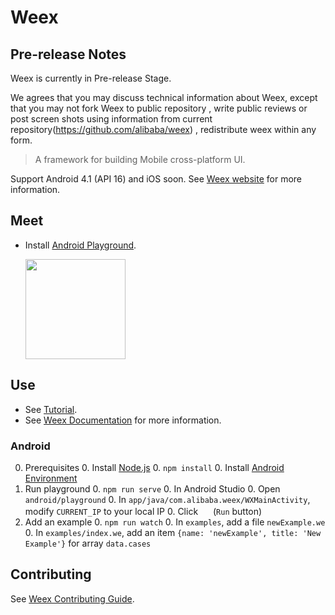 # Weex

## Pre-release Notes

Weex is currently in Pre-release Stage.

We agrees that you may discuss technical information about Weex, except that you may not fork Weex to public repository , write public reviews or post screen shots using information from current repository(https://github.com/alibaba/weex) , redistribute weex within any form.

 
> A framework for building Mobile cross-platform UI.

Support Android 4.1 (API 16) and iOS soon. See [Weex website](http://alibaba.github.io/weex/) for more information. 

## Meet

* Install [Android Playground](http://g.tbcdn.cn/ali-wireless-h5/res/0.0.4/playground.apk).

    <img src="http://gtms04.alicdn.com/tps/i4/TB16hf.MpXXXXc9XFXXROsDUpXX-488-496.png" height="160" >

## Use

* See [Tutorial](http://alibaba.github.io/weex/doc/tutorial).
* See [Weex Documentation](http://alibaba.github.io/weex/doc) for more information.

### Android 

0. Prerequisites
    0. Install [Node.js](http://nodejs.org/)
    0. `npm install`
    0. Install [Android Environment](http://developer.android.com/training/basics/firstapp/index.html)
0. Run playground
    0. `npm run serve`
    0. In Android Studio
        0. Open `android/playground`
        0. In `app/java/com.alibaba.weex/WXMainActivity`, modify `CURRENT_IP` to your local IP
        0. Click <img src="http://gtms04.alicdn.com/tps/i4/TB1wCcqMpXXXXakXpXX3G7tGXXX-34-44.png" height="16" > (`Run` button)
0. Add an example
    0. `npm run watch`
    0. In `examples`, add a file `newExample.we`  
    0. In `examples/index.we`, add an item `{name: 'newExample', title: 'New Example'}` for array `data.cases`

## Contributing

See [Weex Contributing Guide](./CONTRIBUTING.md).
